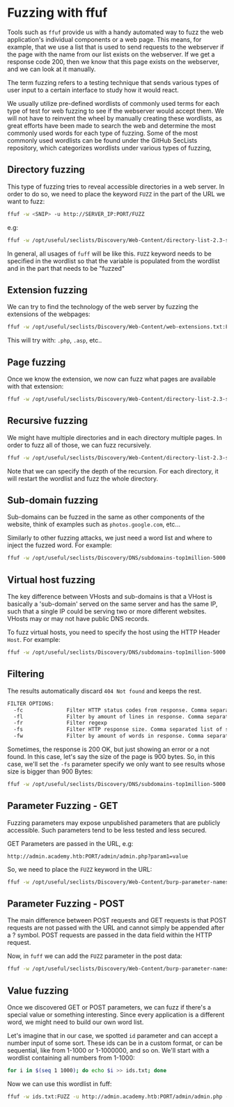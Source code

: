 # Fuzzing with ffuf

Tools such as `ffuf` provide us with a handy automated way to fuzz the web application's individual components or a web page. This means, for example, that we use a list that is used to send requests to the webserver if the page with the name from our list exists on the webserver. If we get a response code 200, then we know that this page exists on the webserver, and we can look at it manually.

The term fuzzing refers to a testing technique that sends various types of user input to a certain interface to study how it would react.

We usually utilize pre-defined wordlists of commonly used terms for each type of test for web fuzzing to see if the webserver would accept them. We will not have to reinvent the wheel by manually creating these wordlists, as great efforts have been made to search the web and determine the most commonly used words for each type of fuzzing. Some of the most commonly used wordlists can be found under the GitHub SecLists repository, which categorizes wordlists under various types of fuzzing,

## Directory fuzzing

This type of fuzzing tries to reveal accessible directories in a web server. In order to do so, we need to place the keyword `FUZZ` in the part of the URL we want to fuzz:

```bash
ffuf -w <SNIP> -u http://SERVER_IP:PORT/FUZZ
```

e.g:

```bash
ffuf -w /opt/useful/seclists/Discovery/Web-Content/directory-list-2.3-small.txt:FUZZ -u http://SERVER_IP:PORT/FUZZ
```

In general, all usages of `fuff` will be like this. `FUZZ` keyword needs to be specified in the wordlist so that the variable is populated from the wordlist and in the part that needs to be "fuzzed"

## Extension fuzzing

We can try to find the technology of the web server by fuzzing the extensions of the webpages:

```bash
ffuf -w /opt/useful/seclists/Discovery/Web-Content/web-extensions.txt:FUZZ -u http://SERVER_IP:PORT/blog/indexFUZZ
```

This will try with: `.php`, `.asp`, etc..

## Page fuzzing

Once we know the extension, we now can fuzz what pages are available with that extension:

```bash
ffuf -w /opt/useful/seclists/Discovery/Web-Content/directory-list-2.3-small.txt:FUZZ -u http://SERVER_IP:PORT/blog/FUZZ.php
```

## Recursive fuzzing

We might have multiple directories and in each directory multiple pages. In order to fuzz all of those, we can fuzz recursively.

```bash
ffuf -w /opt/useful/seclists/Discovery/Web-Content/directory-list-2.3-small.txt:FUZZ -u http://SERVER_IP:PORT/FUZZ -recursion -recursion-depth 1 -e .php -v
```

Note that we can specify the depth of the recursion. For each directory, it will restart the wordlist and fuzz the whole directory.

## Sub-domain fuzzing

Sub-domains can be fuzzed in the same as other components of the website, think of examples such as `photos.google.com`, etc...

Similarly to other fuzzing attacks, we just need a word list and where to inject the fuzzed word. For example:

```bash
ffuf -w /opt/useful/seclists/Discovery/DNS/subdomains-top1million-5000.txt:FUZZ -u https://FUZZ.inlanefreight.com/
```

## Virtual host fuzzing

The key difference between VHosts and sub-domains is that a VHost is basically a 'sub-domain' served on the same server and has the same IP, such that a single IP could be serving two or more different websites. VHosts may or may not have public DNS records.

To fuzz virtual hosts, you need to specify the host using the HTTP Header `Host`. For example:

```bash
ffuf -w /opt/useful/seclists/Discovery/DNS/subdomains-top1million-5000.txt:FUZZ -u http://academy.htb:PORT/ -H 'Host: FUZZ.academy.htb'
```

## Filtering

The results automatically discard `404 Not found` and keeps the rest.

```bash
FILTER OPTIONS:
  -fc              Filter HTTP status codes from response. Comma separated list of codes and ranges
  -fl              Filter by amount of lines in response. Comma separated list of line counts and ranges
  -fr              Filter regexp
  -fs              Filter HTTP response size. Comma separated list of sizes and ranges
  -fw              Filter by amount of words in response. Comma separated list of word counts and ranges
```

Sometimes, the response is 200 OK, but just showing an error or a not found. In this case, let's say the size of the page is 900 bytes. So, in this case, we'll set the `-fs` parameter specify we only want to see results whose size is bigger than 900 Bytes:

```bash
ffuf -w /opt/useful/seclists/Discovery/DNS/subdomains-top1million-5000.txt:FUZZ -u http://academy.htb:PORT/ -H 'Host: FUZZ.academy.htb' -fs 900
```

## Parameter Fuzzing - GET

Fuzzing parameters may expose unpublished parameters that are publicly accessible. Such parameters tend to be less tested and less secured.

GET Parameters are passed in the URL, e.g:

`http://admin.academy.htb:PORT/admin/admin.php?param1=value`

So, we need to place the `FUZZ` keyword in the URL:

```bash
ffuf -w /opt/useful/seclists/Discovery/Web-Content/burp-parameter-names.txt:FUZZ -u http://admin.academy.htb:PORT/admin/admin.php?FUZZ=value
```

## Parameter Fuzzing - POST

The main difference between POST requests and GET requests is that POST requests are not passed with the URL and cannot simply be appended after a ? symbol. POST requests are passed in the data field within the HTTP request.

Now, in `fuff` we can add the `FUZZ` parameter in the post data:

```bash
ffuf -w /opt/useful/seclists/Discovery/Web-Content/burp-parameter-names.txt:FUZZ -u http://admin.academy.htb:PORT/admin/admin.php -X POST -d 'FUZZ=key' -H 'Content-Type: application/x-www-form-urlencoded'
```

## Value fuzzing

Once we discovered GET or POST parameters, we can fuzz if there's a special value or something interesting. Since every application is a different word, we might need to build our own word list.

Let's imagine that in our case, we spotted `id` parameter and can accept a number input of some sort. These ids can be in a custom format, or can be sequential, like from 1-1000 or 1-1000000, and so on. We'll start with a wordlist containing all numbers from 1-1000:

```bash
for i in $(seq 1 1000); do echo $i >> ids.txt; done
```

Now we can use this wordlist in fuff:

```bash
ffuf -w ids.txt:FUZZ -u http://admin.academy.htb:PORT/admin/admin.php -X POST -d 'id=FUZZ' -H 'Content-Type: application/x-www-form-urlencoded'
```

